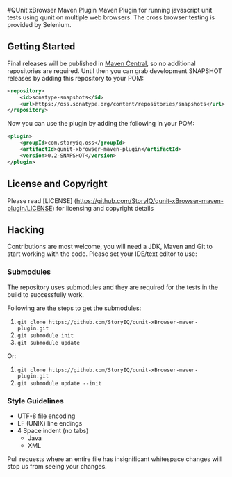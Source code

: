 #QUnit xBrowser Maven Plugin
Maven Plugin for running javascript unit tests using qunit on multiple web browsers. The cross browser testing is provided by Selenium. 

## Getting Started

Final releases will be published in [Maven Central](http://search.maven.org/), so no additional repositories are required. Until then you can grab 
development SNAPSHOT releases by adding this repository to your POM:

```xml
<repository>
    <id>sonatype-snapshots</id>
    <url>https://oss.sonatype.org/content/repositories/snapshots</url>
</repository>
```

Now you can use the plugin by adding the following in your POM:

```xml
<plugin>
    <groupId>com.storyiq.oss</groupId>
    <artifactId>qunit-xbrowser-maven-plugin</artifactId>
    <version>0.2-SNAPSHOT</version>             
</plugin>
```

## License and Copyright

Please read [LICENSE] (https://github.com/StoryIQ/qunit-xBrowser-maven-plugin/LICENSE) for licensing and copyright details

## Hacking

Contributions are most welcome, you will need a JDK, Maven and Git to start working with the code. Please set your IDE/text editor to use:

### Submodules ###

The repository uses submodules and they are required for the tests in the build to successfully work.

Following are the steps to get the submodules:

1. `git clone https://github.com/StoryIQ/qunit-xBrowser-maven-plugin.git`
2. `git submodule init`
3. `git submodule update`

Or:

1. `git clone https://github.com/StoryIQ/qunit-xBrowser-maven-plugin.git`
2. `git submodule update --init`

### Style Guidelines ###

* UTF-8 file encoding
* LF (UNIX) line endings
* 4 Space indent (no tabs)
  * Java
  * XML

Pull requests where an entire file has insignificant whitespace changes will stop us from seeing your changes.